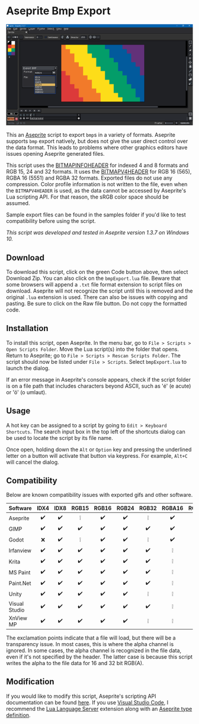 # Aseprite Bmp Export

![Screen Capture](screenCap.png)

This an [Aseprite](https://www.aseprite.org/) script to export `bmp`s in a variety of formats. Aseprite supports `bmp` export natively, but does not give the user direct control over the data format. This leads to problems where other graphics editors have issues opening Aseprite generated files.

This script uses the [BITMAPINFOHEADER](https://learn.microsoft.com/en-us/windows/win32/api/wingdi/ns-wingdi-bitmapinfoheader) for indexed 4 and 8 formats and RGB 15, 24 and 32 formats. It uses the [BITMAPV4HEADER](https://learn.microsoft.com/en-us/windows/win32/api/wingdi/ns-wingdi-bitmapv4header) for RGB 16 (565), RGBA 16 (5551) and RGBA 32 formats. Exported files do not use any compression. Color profile information is not written to the file, even when the `BITMAPV4HEADER` is used, as the data cannot be accessed by Aseprite's Lua scripting API. For that reason, the sRGB color space should be assumed.

Sample export files can be found in the samples folder if you'd like to test compatibility before using the script.

*This script was developed and tested in Aseprite version 1.3.7 on Windows 10.*

## Download

To download this script, click on the green Code button above, then select Download Zip. You can also click on the `bmpExport.lua` file. Beware that some browsers will append a `.txt` file format extension to script files on download. Aseprite will not recognize the script until this is removed and the original `.lua` extension is used. There can also be issues with copying and pasting. Be sure to click on the Raw file button. Do not copy the formatted code.

## Installation

To install this script, open Aseprite. In the menu bar, go to `File > Scripts > Open Scripts Folder`. Move the Lua script(s) into the folder that opens. Return to Aseprite; go to `File > Scripts > Rescan Scripts Folder`. The script should now be listed under `File > Scripts`. Select `bmpExport.lua` to launch the dialog.

If an error message in Aseprite's console appears, check if the script folder is on a file path that includes characters beyond ASCII, such as 'é' (e acute) or 'ö' (o umlaut).

## Usage

A hot key can be assigned to a script by going to `Edit > Keyboard Shortcuts`. The search input box in the top left of the shortcuts dialog can be used to locate the script by its file name.

Once open, holding down the `Alt` or `Option` key and pressing the underlined letter on a button will activate that button via keypress. For example, `Alt+C` will cancel the dialog.

## Compatibility

Below are known compatibility issues with exported gifs and other software.

|Software|IDX4|IDX8|RGB15|RGB16|RGB24|RGB32|RGBA16|RGBA32|
|--------|:--:|:--:|:---:|:---:|:---:|:---:|:----:|:----:|
|Aseprite|✔️|✔️|❕|✔️|✔️|❕|✔️|✔️|
|GIMP|✔️|✔️|✔️|✔️|✔️|✔️|✔️|✔️|
|Godot|❌|✔️|❕|✔️|✔️|❕|✔️|✔️|
|Irfanview|✔️|✔️|✔️|✔️|✔️|✔️|❕|❕|
|Krita|✔️|✔️|✔️|✔️|✔️|✔️|❕|✔️|
|MS Paint|✔️|✔️|✔️|✔️|✔️|✔️|❕|✔️|
|Paint.Net|✔️|✔️|✔️|✔️|✔️|✔️|❕|✔️|
|Unity|✔️|✔️|✔️|✔️|✔️|❕|❕|✔️|
|Visual Studio|✔️|✔️|✔️|✔️|✔️|✔️|❕|✔️|
|XnView MP|✔️|✔️|✔️|✔️|✔️|❕|❕|✔️|

The exclamation points indicate that a file will load, but there will be a transparency issue. In most cases, this is where the alpha channel is ignored. In some cases, the alpha channel is recognized in the file data, even if it's not specified by the header. The latter case is because this script writes the alpha to the file data for 16 and 32 bit RGB(A).

## Modification

If you would like to modify this script, Aseprite's scripting API documentation can be found [here](https://aseprite.org/api/). If you use [Visual Studio Code](https://code.visualstudio.com/), I recommend the [Lua Language Server](https://github.com/LuaLS/lua-language-server) extension along with an [Aseprite type definition](https://github.com/behreajj/aseprite-type-definition).